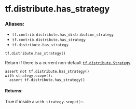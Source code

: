 <div itemscope itemtype="http://developers.google.com/ReferenceObject">
<meta itemprop="name" content="tf.distribute.has_strategy" />
<meta itemprop="path" content="Stable" />
</div>

# tf.distribute.has_strategy

### Aliases:

* `tf.contrib.distribute.has_distribution_strategy`
* `tf.contrib.distribute.has_strategy`
* `tf.distribute.has_strategy`

``` python
tf.distribute.has_strategy()
```

Return if there is a current non-default <a href="../../tf/distribute/Strategy.md"><code>tf.distribute.Strategy</code></a>.

```
assert not tf.distribute.has_strategy()
with strategy.scope():
  assert tf.distribute.has_strategy()
```

#### Returns:

True if inside a `with strategy.scope():`.